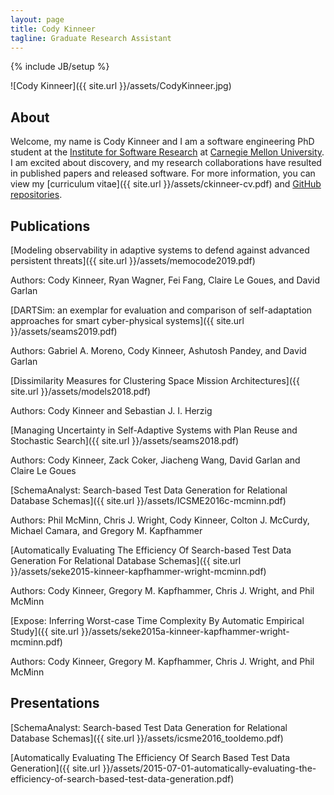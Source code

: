 ```yaml
---
layout: page
title: Cody Kinneer
tagline: Graduate Research Assistant
---
```

{% include JB/setup %}

![Cody Kinneer]({{ site.url }}/assets/CodyKinneer.jpg)

## About
Welcome, my name is Cody Kinneer and I am a software engineering PhD student at
the [Institute for Software Research](http://www.isri.cmu.edu/) at [Carnegie Mellon University](http://www.cmu.edu/). I am excited about discovery,
and my research collaborations have resulted in published papers and released
software. For more information, you can view my [curriculum vitae]({{ site.url }}/assets/ckinneer-cv.pdf) and [GitHub repositories](https://github.com/kinneerc). 


## Publications
[Modeling observability in adaptive systems to defend against advanced persistent threats]({{ site.url }}/assets/memocode2019.pdf)

Authors: Cody Kinneer, Ryan Wagner, Fei Fang, Claire Le Goues, and David Garlan

[DARTSim: an exemplar for evaluation and comparison of self-adaptation approaches for smart cyber-physical systems]({{ site.url }}/assets/seams2019.pdf)

Authors: Gabriel A. Moreno, Cody Kinneer, Ashutosh Pandey, and David Garlan

[Dissimilarity Measures for Clustering Space Mission Architectures]({{ site.url }}/assets/models2018.pdf)

Authors: Cody Kinneer and Sebastian J. I. Herzig

[Managing Uncertainty in Self-Adaptive Systems with Plan Reuse and Stochastic Search]({{ site.url }}/assets/seams2018.pdf)

Authors: Cody Kinneer, Zack Coker, Jiacheng Wang, David Garlan and Claire Le Goues

[SchemaAnalyst: Search-based Test Data Generation for Relational Database Schemas]({{ site.url }}/assets/ICSME2016c-mcminn.pdf)

Authors: Phil McMinn, Chris J. Wright, Cody Kinneer, Colton J. McCurdy, Michael Camara, and Gregory M. Kapfhammer

[Automatically Evaluating The Efficiency Of Search-based Test Data Generation For Relational Database Schemas]({{ site.url }}/assets/seke2015-kinneer-kapfhammer-wright-mcminn.pdf)

Authors: Cody Kinneer, Gregory M. Kapfhammer, Chris J. Wright, and Phil McMinn 

[Expose: Inferring Worst-case Time Complexity By Automatic Empirical Study]({{ site.url }}/assets/seke2015a-kinneer-kapfhammer-wright-mcminn.pdf)

Authors: Cody Kinneer, Gregory M. Kapfhammer, Chris J. Wright, and Phil McMinn 

## Presentations
[SchemaAnalyst: Search-based Test Data Generation for Relational Database Schemas]({{ site.url }}/assets/icsme2016_tooldemo.pdf)

[Automatically Evaluating The Efficiency Of Search Based Test Data Generation]({{ site.url }}/assets/2015-07-01-automatically-evaluating-the-efficiency-of-search-based-test-data-generation.pdf)
